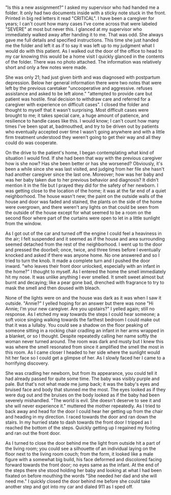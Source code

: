 "Is this a new assignment?" I asked my supervisor who had handed me a folder. It only had two documents inside with a sticky note stuck in the front. Printed in big red letters it read "CRITICAL". I have been a caregiver for years; I can't count how many cases I've come across that were labeled "SEVERE" at most but never this. I glanced at my supervisor who immediately walked away after handing it to me. That was odd. She always gave me full details and specified instructions. This time she just handed me the folder and left it as if to say it was left up to my judgment what I would do with this patient. As I walked out the door of the office to head to my car knowing this would be a home visit I quickly glanced in the contents of the folder. There was no photo attached. The information was relatively short and only a few notes were made.  
  
She was only 21; had just given birth and was diagnosed with postpartum depression. Below her general information there were two notes that were left by the previous caretaker "uncooperative and aggressive. refuses assistance and asked to be left alone." "attempted to provide care but patient was hostile. final decision to withdraw care and referred for a caregiver with experience on difficult cases". I closed the folder and thought to myself that it wasn't surprising. Most difficult cases were brought to me; it takes special care, a huge amount of patience, and resilience to handle cases like this. I would know; I can't count how many times I've been spat at, badmouthed, and try to be driven out by patients who eventually accepted over time I wasn't going anywhere and with a little firm treatment understood they weren't going to get their way and all they could do was cooperate.  
  
 On the drive to the patient's home, I began contemplating what kind of situation I would find. If she had been that way with the previous caregiver how is she now? Has she been better or has she worsened? Obviously, it's been a while since she was last visited, and judging from her file she hasn't had another caregiver since the last one. Moreover; how was her baby and was her baby taken due to her previous behavior and diagnosis? It didn't mention it in the file but I prayed they did for the safety of her newborn. I was getting close to the location of the home; it was at the far end of a quiet neighborhood. The house wasn't new; the paint on the outside walls of the house and door was faded and stained, the plants on the side of the home were overgrown, and there weren't any lights on that could be seen from the outside of the house except for what seemed to be a room on the second floor where part of the curtains were open to let in a little sunlight from the window.   
  
As I got out of the car and turned off the engine I could feel a heaviness in the air; I felt suspended and it seemed as if the house and area surrounding seemed detached from the rest of the neighborhood. I went up to the door and pressed the doorbell; once, twice, and three times before I eventually knocked and asked if there was anyone home. No one answered and so I tried to turn the knob. It made a complete turn and I pushed the door inward. "who leaves their front door unlocked, especially with an infant in the home?" I thought to myself. As I entered the home the smell immediately hit my nose. It was unlike anything I ever smelled. It smelt sweet almost but burnt and decaying; like a pear gone bad, drenched with fragrance to try to mask the smell and then doused with bleach.   
  
None of the lights were on and the house was dark as it was when I saw it outside. "Annie?" I yelled hoping for an answer but there was none "Hi Annie; I'm your new caregiver. Are you upstairs?" I yelled again; still no response. As I etched my way towards the steps I could hear someone; a soft voice singing walking towards the farthest bedroom I could make out that it was a lullaby. You could see a shadow on the floor peaking of someone sitting in a rocking chair cradling an infant in her arms wrapped in a blanket, or so I thought. Despite repeatedly calling her name softly the woman never turned around. The room was dark and musty but I knew this was where the smell resonated from since it amplified the smell the most in this room. As I came closer I headed to her side where the sunlight would hit her face so I could get a glimpse of her. As I slowly faced her I came to a horrifying discovery.   
  
She was cradling her newborn, but from its appearance, you could tell it had already passed for quite some time. The baby was visibly purple and pale. But that's not what made me jump back; it was the baby's eyes and bruised face and body that stunned me the most. The eyes looked as if they were dug out and the bruises on the body looked as if the baby had been severely mishandled. "The world is evil. She doesn't deserve to see it and she will never experience it." muttered the mother repeatedly. As I tried to back away and head for the door I could hear her getting up from the chair and heading in my direction. I raced towards the door and ran down the stairs. In my hurried state to dash towards the front door I tripped as I reached the bottom of the steps. Quickly getting up I regained my footing and ran out the front door.   
  
As I turned to close the door behind me the light from outside hit a part of the living room; you could see a silhouette of an individual laying on the floor next to the living room couch; from the form, it looked like a male figure with a somewhat big build, his face deformed and discolored facing forward towards the front door; no eyes same as the infant. At the end of the steps there she stood holding her baby and looking at what I had been fixated on before mouthing the words "She needed her dad and she will need me." I quickly closed the door behind me before she could take another step and got into my car and dialed 911 as I sped off. 